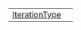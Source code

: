 |                                                            |     |
| ---------------------------------------------------------- | --- |
| [IterationType](/testing/enum/comparison/iterationtype.md) |     |